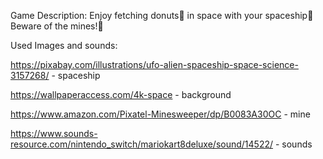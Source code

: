 Game Description:
Enjoy fetching donuts🍩 in space with your spaceship🚀 Beware of the mines!🧨

Used Images and sounds:

https://pixabay.com/illustrations/ufo-alien-spaceship-space-science-3157268/ - spaceship

https://wallpaperaccess.com/4k-space - background

https://www.amazon.com/Pixatel-Minesweeper/dp/B0083A30OC - mine

https://www.sounds-resource.com/nintendo_switch/mariokart8deluxe/sound/14522/ - sounds
